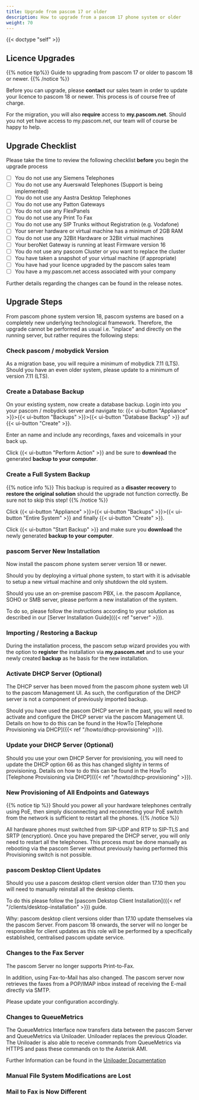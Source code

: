 ```yaml
---
title: Upgrade from pascom 17 or older
description: How to upgrade from a pascom 17 phone system or older
weight: 70
---
```


{{< doctype "self" >}}

## Licence Upgrades

{{% notice tip%}}
Guide to upgrading from pascom 17 or older to pascom 18 or newer. 
{{% /notice %}}

Before you can upgrade, please **contact** our sales team in order to update your licence to pascom 18 or newer. This process is of course free of charge.

For the migration, you will also **require** access to **my.pascom.net**. Should you not yet have access to my.pascom.net, our team will of course be happy to help.

## Upgrade Checklist 

Please take the time to review the following checklist **before** you begin the upgrade process

* [ ] You do not use any Siemens Telephones
* [ ] You do not use any Auerswald Telephones (Support is being implemented)
* [ ] You do not use any Aastra Desktop Telephones
* [ ] You do not use any Patton Gateways
* [ ] You do not use any FlexPanels
* [ ] You do not use any Print To Fax
* [ ] You do not use any SIP Trunks without Registration (e.g. Vodafone)
* [ ] Your server hardware or virtual machine has a minimum of 2GB RAM
* [ ] You do not use any 32Bit Hardware or 32Bit virtual machines
* [ ] Your beroNet Gateway is running at least Firmware version 16
* [ ] You do not use any pascom Cluster or you want to replace the cluster
* [ ] You have taken a snapshot of your virtual machine (if appropriate)
* [ ] You have had your licence upgraded by the pascom sales team
* [ ] You have a my.pascom.net access associated with your company

Further details regarding the changes can be found in the release notes.

## Upgrade Steps

From pascom phone system version 18, pascom systems are based on a completely new underlying technological framework. Therefore, the upgrade cannot be performed as usual i.e. "inplace" and directly on the running server, but rather requires the following steps: 

### Check pascom / mobydick Version

As a migration base, you will require a minimum of mobydick 7.11 (LTS). Should you have an even older system, please update to a minimum of version 7.11 (LTS). 

### Create a Database Backup

On your existing system, now  create a database backup. Login into you your pascom / mobydick server and navigate to: 
{{< ui-button "Appliance" >}}>{{< ui-button "Backups" >}}>{{< ui-button "Database Backup" >}} auf {{< ui-button "Create" >}}.

Enter an name and include any recordings, faxes and voicemails in your back up. 

Click {{< ui-button "Perform Action" >}} and be sure to **download** the generated **backup to your computer**.

### Create a Full System Backup

{{% notice info %}}
This backup is required as a **disaster recovery** to **restore the original solution** should the upgrade not function correctly. Be sure not to skip this step! 
{{% /notice %}}

Click {{< ui-button "Appliance" >}}>{{< ui-button "Backups" >}}>{{< ui-button "Entire System" >}} and finally {{< ui-button "Create" >}}.

Click {{< ui-button "Start Backup" >}} and make sure you **download** the newly generated **backup to your computer**.

### pascom Server New Installation

Now install the pascom phone system server version 18 or newer. 

Should you by deploying a virtual phone system, to start with it is advisable to setup a new virtual machine and only shutdown the old system. 

Should you use an on-premise pascom PBX, i.e. the pascom Appliance, SOHO or SMB server, please perform a new installation of the system.

To do so, please follow the instructions according to your solution as described in our [Server Installation Guide]({{< ref "server" >}}).

### Importing / Restoring a Backup

During the installation process, the pascom setup wizard provides you with the option to **register** the installation via **my.pascom.net** and to use your newly created **backup** as he basis for the new installation.

### Activate DHCP Server (Optional)

The DHCP server has been moved from the pascom phone system web UI to the pascom Management UI. As such, the configuration of the DHCP server is not a component of previously imported backup.

Should you have used the pascom DHCP server in the past, you will need to activate and configure the DHCP server via the pascom Management UI. Details on how to do this can be found in the HowTo [Telephone Provisioning via DHCP]({{< ref "/howto/dhcp-provisioning" >}}).

### Update your DHCP Server (Optional)

Should you use your own DHCP Server for provisioning, you will need to update the DHCP option 66 as this has changed slighty in terms of provisioning. Details on how to do this can be found in the HowTo [Telephone Provisioning via DHCP]({{< ref "/howto/dhcp-provisioning" >}}).

### New Provisioning of All Endpoints and Gateways

{{% notice tip %}}
Should you power all your hardware telephones centrally using PoE, then simply disconnecting and reconnecting your PoE switch from the network is sufficient to restart all the phones.
{{% /notice %}}

All hardware phones must switched from SIP-UDP and RTP to SIP-TLS and SRTP (encryption). Once you have prepared the DHCP server, you will only need to restart all the telephones. This process must be done manually as rebooting via the pascom Server without previously having performed this Provisioning switch is not possible. 

<!--### Neuprovisionierung Beronet PCI-Karte


### Neuprovisionierung Beronet Box-->

### pascom Desktop Client Updates

Should you use a pascom desktop client version older than 17.10 then you will need to manually reinstall all the desktop clients.

To do this please follow the [pascom Dekstop Client Installation]({{< ref "/clients/desktop-installation" >}}) guide.

Why:  pascom desktop client versions older than 17.10 update themselves via the pascom Server. From pascom 18 onwards, the server will no longer be responsible for client updates as this role will be performed by a specifically established, centralised pascom update service. 

### Changes to the Fax Server

The pascom Server no longer supports Print-to-Fax.

In addition, using Fax-to-Mail has also changed. The pascom server now retrieves the faxes from a POP/IMAP inbox instead of receiving the E-mail directly via SMTP.

Please update your configuration accordingly.

### Changes to QueueMetrics

The QueueMetrics Interface now transfers data between the pascom Server and QueueMetrics via Uniloader. Uniloader replaces the previous Qloader. The Uniloader is also able to receive commands from QueueMetrics via HTTPS and pass these commands on to the Asterisk AMI.

Further Information can be found in the [Uniloader Documentation](http://manuals.loway.ch/Uniloader-chunked/)

### Manual File System Modifications are Lost

### Mail to Fax is Now Different

